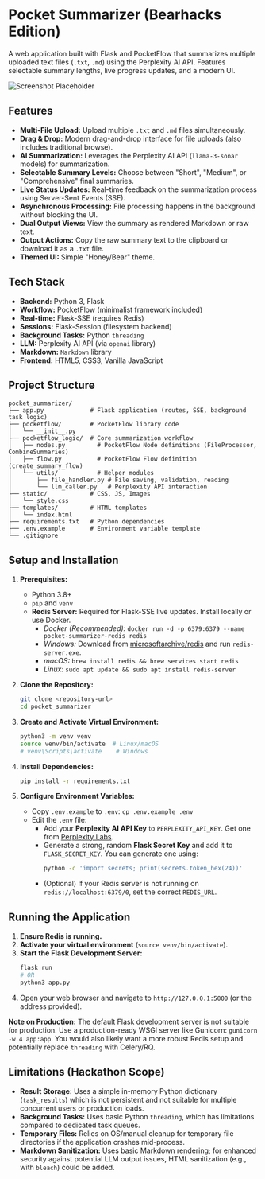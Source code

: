 # Pocket Summarizer (Bearhacks Edition)

A web application built with Flask and PocketFlow that summarizes multiple uploaded text files (`.txt`, `.md`) using the Perplexity AI API. Features selectable summary lengths, live progress updates, and a modern UI.

![Screenshot Placeholder](placeholder.png) <!-- Add a screenshot later -->

## Features

*   **Multi-File Upload:** Upload multiple `.txt` and `.md` files simultaneously.
*   **Drag & Drop:** Modern drag-and-drop interface for file uploads (also includes traditional browse).
*   **AI Summarization:** Leverages the Perplexity AI API (`llama-3-sonar` models) for summarization.
*   **Selectable Summary Levels:** Choose between "Short", "Medium", or "Comprehensive" final summaries.
*   **Live Status Updates:** Real-time feedback on the summarization process using Server-Sent Events (SSE).
*   **Asynchronous Processing:** File processing happens in the background without blocking the UI.
*   **Dual Output Views:** View the summary as rendered Markdown or raw text.
*   **Output Actions:** Copy the raw summary text to the clipboard or download it as a `.txt` file.
*   **Themed UI:** Simple "Honey/Bear" theme.

## Tech Stack

*   **Backend:** Python 3, Flask
*   **Workflow:** PocketFlow (minimalist framework included)
*   **Real-time:** Flask-SSE (requires Redis)
*   **Sessions:** Flask-Session (filesystem backend)
*   **Background Tasks:** Python `threading`
*   **LLM:** Perplexity AI API (via `openai` library)
*   **Markdown:** `Markdown` library
*   **Frontend:** HTML5, CSS3, Vanilla JavaScript

## Project Structure

```
pocket_summarizer/
├── app.py             # Flask application (routes, SSE, background task logic)
├── pocketflow/        # PocketFlow library code
│   └── __init__.py
├── pocketflow_logic/  # Core summarization workflow
│   ├── nodes.py         # PocketFlow Node definitions (FileProcessor, CombineSummaries)
│   ├── flow.py          # PocketFlow Flow definition (create_summary_flow)
│   └── utils/           # Helper modules
│       ├── file_handler.py # File saving, validation, reading
│       └── llm_caller.py   # Perplexity API interaction
├── static/            # CSS, JS, Images
│   └── style.css
├── templates/         # HTML templates
│   └── index.html
├── requirements.txt   # Python dependencies
├── .env.example       # Environment variable template
└── .gitignore
```

## Setup and Installation

1.  **Prerequisites:**
    *   Python 3.8+
    *   `pip` and `venv`
    *   **Redis Server:** Required for Flask-SSE live updates. Install locally or use Docker.
        *   *Docker (Recommended):* `docker run -d -p 6379:6379 --name pocket-summarizer-redis redis`
        *   *Windows:* Download from [microsoftarchive/redis](https://github.com/microsoftarchive/redis/releases) and run `redis-server.exe`.
        *   *macOS:* `brew install redis && brew services start redis`
        *   *Linux:* `sudo apt update && sudo apt install redis-server`

2.  **Clone the Repository:**
    ```bash
    git clone <repository-url>
    cd pocket_summarizer
    ```

3.  **Create and Activate Virtual Environment:**
    ```bash
    python3 -m venv venv
    source venv/bin/activate  # Linux/macOS
    # venv\Scripts\activate    # Windows
    ```

4.  **Install Dependencies:**
    ```bash
    pip install -r requirements.txt
    ```

5.  **Configure Environment Variables:**
    *   Copy `.env.example` to `.env`: `cp .env.example .env`
    *   Edit the `.env` file:
        *   Add your **Perplexity AI API Key** to `PERPLEXITY_API_KEY`. Get one from [Perplexity Labs](https://docs.perplexity.ai/).
        *   Generate a strong, random **Flask Secret Key** and add it to `FLASK_SECRET_KEY`. You can generate one using:
            ```bash
            python -c 'import secrets; print(secrets.token_hex(24))'
            ```
        *   (Optional) If your Redis server is not running on `redis://localhost:6379/0`, set the correct `REDIS_URL`.

## Running the Application

1.  **Ensure Redis is running.**
2.  **Activate your virtual environment** (`source venv/bin/activate`).
3.  **Start the Flask Development Server:**
    ```bash
    flask run
    # OR
    python3 app.py
    ```
4.  Open your web browser and navigate to `http://127.0.0.1:5000` (or the address provided).

**Note on Production:** The default Flask development server is not suitable for production. Use a production-ready WSGI server like Gunicorn: `gunicorn -w 4 app:app`. You would also likely want a more robust Redis setup and potentially replace `threading` with Celery/RQ.

## Limitations (Hackathon Scope)

*   **Result Storage:** Uses a simple in-memory Python dictionary (`task_results`) which is not persistent and not suitable for multiple concurrent users or production loads.
*   **Background Tasks:** Uses basic Python `threading`, which has limitations compared to dedicated task queues.
*   **Temporary Files:** Relies on OS/manual cleanup for temporary file directories if the application crashes mid-process.
*   **Markdown Sanitization:** Uses basic Markdown rendering; for enhanced security against potential LLM output issues, HTML sanitization (e.g., with `bleach`) could be added.
